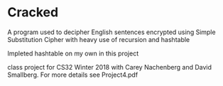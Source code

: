 # Cracked
A program used to decipher English sentences encrypted using  Simple Substitution Cipher with heavy use of recursion and hashtable

Impleted hashtable on my own in this project

class project for CS32 Winter 2018 with Carey Nachenberg and David Smallberg. For more details see Project4.pdf
